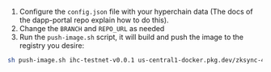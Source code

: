 1. Configure the `config.json` file with your hyperchain data (The docs of the dapp-portal repo explain how to do this).
2. Change the `BRANCH` and `REPO_URL` as needed
3. Run the `push-image.sh` script, it will build and push the image to the registry you desire:

```sh
sh push-image.sh ihc-testnet-v0.0.1 us-central1-docker.pkg.dev/zksync-413615/zksync
```
